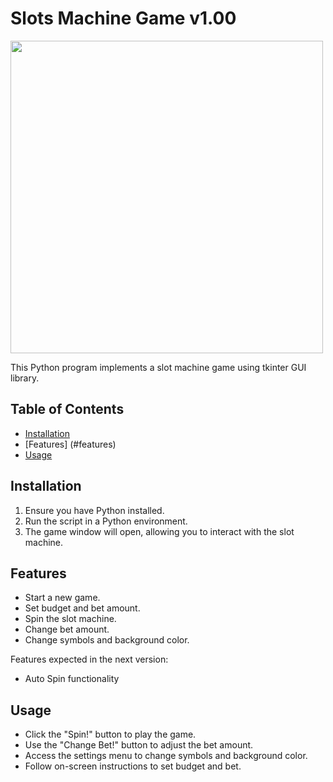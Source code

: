 # Slots Machine Game v1.00

<div>
<img src="https://github.com/yourdanov/Slots/blob/main/slots.png" width="500px"</img>
</div>

<picture>
  <source media="(prefers-color-scheme: dark)" srcset="https://github.com/yourdanov/Slots/blob/main/slots.png">
</picture>

This Python program implements a slot machine game using tkinter GUI library.

## Table of Contents

- [Installation](#installation)
- [Features] (#features)
- [Usage](#usage)

## Installation

1. Ensure you have Python installed.
2. Run the script in a Python environment.
3. The game window will open, allowing you to interact with the slot machine.

## Features

- Start a new game.
- Set budget and bet amount.
- Spin the slot machine.
- Change bet amount.
- Change symbols and background color.

Features expected in the next version:

- Auto Spin functionality

## Usage

- Click the "Spin!" button to play the game.
- Use the "Change Bet!" button to adjust the bet amount.
- Access the settings menu to change symbols and background color.
- Follow on-screen instructions to set budget and bet.